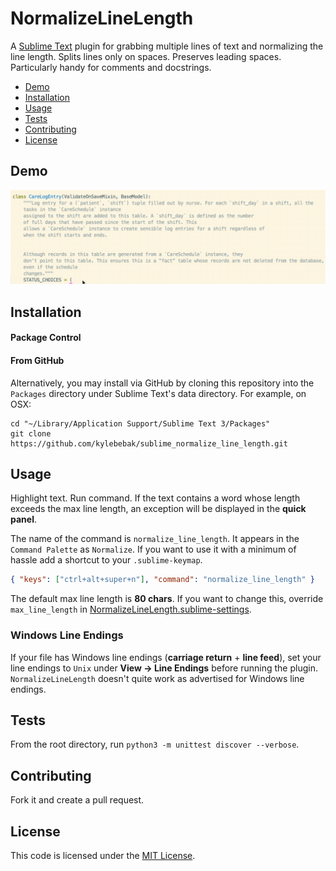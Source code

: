 # NormalizeLineLength
A [Sublime Text](http://www.sublimetext.com/) plugin for grabbing multiple lines of text and normalizing the line length. Splits lines only on spaces. Preserves leading spaces. Particularly handy for comments and docstrings.

- [Demo](#demo)
- [Installation](#installation)
- [Usage](#usage)
- [Tests](#tests)
- [Contributing](#contributing)
- [License](#license)


## Demo
![](https://github.com/kylebebak/sublime_normalize_line_length/blob/master/demo/normalize.gif)


## Installation

#### Package Control

#### From GitHub
Alternatively, you may install via GitHub by cloning this repository into the `Packages`
directory under Sublime Text's data directory. For example, on OSX:

```
cd "~/Library/Application Support/Sublime Text 3/Packages"
git clone https://github.com/kylebebak/sublime_normalize_line_length.git
```


## Usage
Highlight text. Run command. If the text contains a word whose length exceeds the max line length, an exception will be displayed in the __quick panel__.

The name of the command is `normalize_line_length`. It appears in the `Command Palette` as `Normalize`. If you want to use it with a minimum of hassle add a shortcut to your `.sublime-keymap`.

```json
{ "keys": ["ctrl+alt+super+n"], "command": "normalize_line_length" }
```

The default max line length is __80 chars__. If you want to change this, override `max_line_length` in [NormalizeLineLength.sublime-settings](./NormalizeLineLength.sublime-settings).

### Windows Line Endings

If your file has Windows line endings (__carriage return__ + __line feed__), set your line endings to `Unix` under __View -> Line Endings__ before running the plugin. `NormalizeLineLength` doesn't quite work as advertised for Windows line endings.


## Tests
From the root directory, run `python3 -m unittest discover --verbose`.


## Contributing
Fork it and create a pull request.


## License
This code is licensed under the [MIT License](https://opensource.org/licenses/MIT).
